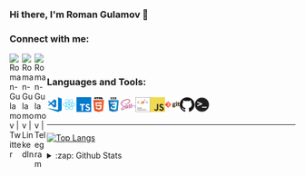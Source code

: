 ### Hi there, I'm Roman Gulamov 👋

### Connect with me:

[<img align="left" alt="Roman-Gulamov | Twitter" width="22px" src="https://cdn.jsdelivr.net/npm/simple-icons@v3/icons/twitter.svg" />][twitter]
[<img align="left" alt="Roman-Gulamov | LinkedIn" width="22px" src="https://cdn.jsdelivr.net/npm/simple-icons@v3/icons/linkedin.svg" />][linkedin]
[<img align="left" alt="Roman-Gulamov | Telegram" width="22px" src="https://cdn.jsdelivr.net/npm/simple-icons@v3/icons/telegram.svg" />][telegram]

<br />

### Languages and Tools:

<img align="left" alt="Visual Studio Code" width="26px" src="https://raw.githubusercontent.com/github/explore/80688e429a7d4ef2fca1e82350fe8e3517d3494d/topics/visual-studio-code/visual-studio-code.png" />
<img align="left" alt="React" width="26px" src="https://raw.githubusercontent.com/github/explore/80688e429a7d4ef2fca1e82350fe8e3517d3494d/topics/react/react.png" />
<img align="left" alt="React" width="26px" src="https://raw.githubusercontent.com/github/explore/80688e429a7d4ef2fca1e82350fe8e3517d3494d/topics/typescript/typescript.png" />
<img align="left" alt="HTML5" width="26px" src="https://raw.githubusercontent.com/github/explore/80688e429a7d4ef2fca1e82350fe8e3517d3494d/topics/html/html.png" />
<img align="left" alt="CSS3" width="26px" src="https://raw.githubusercontent.com/github/explore/80688e429a7d4ef2fca1e82350fe8e3517d3494d/topics/css/css.png" />
<img align="left" alt="Sass" width="26px" src="https://raw.githubusercontent.com/github/explore/80688e429a7d4ef2fca1e82350fe8e3517d3494d/topics/sass/sass.png" />
<img align="left" alt="Terminal" width="26px" src="https://raw.githubusercontent.com/github/explore/80688e429a7d4ef2fca1e82350fe8e3517d3494d/topics/styled-components/styled-components.png" />
<img align="left" alt="JavaScript" width="26px" src="https://raw.githubusercontent.com/github/explore/80688e429a7d4ef2fca1e82350fe8e3517d3494d/topics/javascript/javascript.png" />
<img align="left" alt="Git" width="26px" src="https://raw.githubusercontent.com/github/explore/80688e429a7d4ef2fca1e82350fe8e3517d3494d/topics/git/git.png" />
<img align="left" alt="GitHub" width="26px" src="https://raw.githubusercontent.com/github/explore/78df643247d429f6cc873026c0622819ad797942/topics/github/github.png" />
<img align="left" alt="Terminal" width="26px" src="https://raw.githubusercontent.com/github/explore/80688e429a7d4ef2fca1e82350fe8e3517d3494d/topics/terminal/terminal.png" />

<br />
<br />

---

[![Top Langs](https://github-readme-stats.vercel.app/api/top-langs/?username=Roman-Gulamov)](https://github.com/Roman-Gulamov/github-readme-stats)

<details>
  <summary>:zap: Github Stats</summary>

  <img align="left" alt="Roman-Gulamov's Github Stats" src="https://github-readme-stats.codestackr.vercel.app/api?username=Roman-Gulamov&show_icons=true&hide_border=true&theme=radical" />

</details>




[twitter]: https://twitter.com/Memento_rom
[telegram]: https://teleg.run/memento_turk
[linkedin]: https://www.linkedin.com/in/роман-гуламов-5712b31b2/
